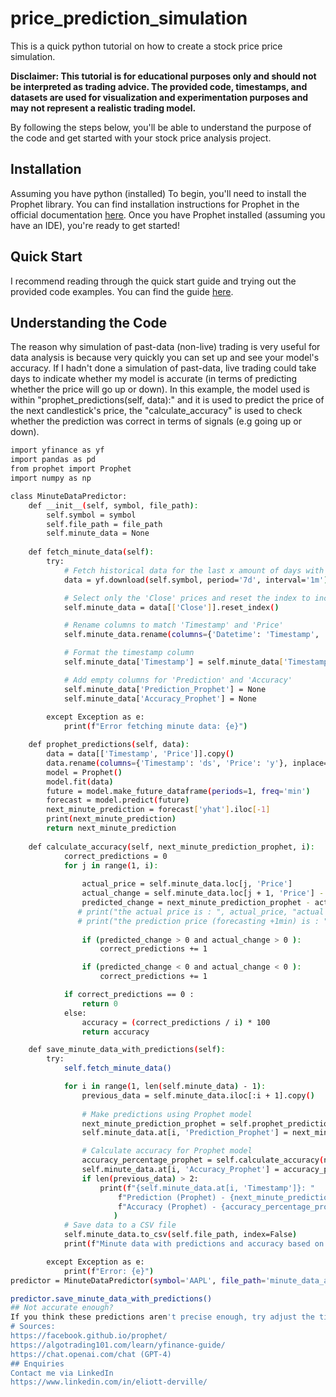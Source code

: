 # price_prediction_simulation
This is a quick python tutorial on how to create a stock price price simulation.

**Disclaimer: This tutorial is for educational purposes only and should not be interpreted as trading advice. The provided code, timestamps, and datasets are used for visualization and experimentation purposes and may not represent a realistic trading model.**

By following the steps below, you'll be able to understand the purpose of the code and get started with your stock price analysis project.

## Installation
Assuming you have python (installed)
To begin, you'll need to install the Prophet library. You can find installation instructions for Prophet in the official documentation [here](https://facebook.github.io/prophet/docs/installation.html#python).
Once you have Prophet installed (assuming you have an IDE), you're ready to get started!

## Quick Start
I recommend reading through the quick start guide and trying out the provided code examples. You can find the guide [here](https://facebook.github.io/prophet/docs/quick_start.html#python-api).

## Understanding the Code
The reason why simulation of past-data (non-live) trading is very useful for data analysis is because very quickly you can set up and see your model's accuracy.
If I hadn't done a simulation of past-data, live trading could take days to indicate whether my model is accurate (in terms of predicting whether the price will go up or down).
In this example, the model used is within "prophet_predictions(self, data):" and it is used to predict the price of the next candlestick's price, the "calculate_accuracy" is used to check whether the prediction was correct in terms of signals (e.g going up or down).

```bash
import yfinance as yf
import pandas as pd
from prophet import Prophet
import numpy as np

class MinuteDataPredictor:
    def __init__(self, symbol, file_path):
        self.symbol = symbol
        self.file_path = file_path
        self.minute_data = None
    
    def fetch_minute_data(self):
        try:
            # Fetch historical data for the last x amount of days with x amount of minute intervals
            data = yf.download(self.symbol, period='7d', interval='1m')

            # Select only the 'Close' prices and reset the index to include 'Timestamp'
            self.minute_data = data[['Close']].reset_index()

            # Rename columns to match 'Timestamp' and 'Price'
            self.minute_data.rename(columns={'Datetime': 'Timestamp', 'Close': 'Price'}, inplace=True)

            # Format the timestamp column
            self.minute_data['Timestamp'] = self.minute_data['Timestamp'].dt.strftime("%Y-%m-%d %H:%M:%S")

            # Add empty columns for 'Prediction' and 'Accuracy'
            self.minute_data['Prediction_Prophet'] = None
            self.minute_data['Accuracy_Prophet'] = None
        
        except Exception as e:
            print(f"Error fetching minute data: {e}")

    def prophet_predictions(self, data):
        data = data[['Timestamp', 'Price']].copy()
        data.rename(columns={'Timestamp': 'ds', 'Price': 'y'}, inplace=True)
        model = Prophet()
        model.fit(data)
        future = model.make_future_dataframe(periods=1, freq='min')
        forecast = model.predict(future)
        next_minute_prediction = forecast['yhat'].iloc[-1]
        print(next_minute_prediction)
        return next_minute_prediction
    
    def calculate_accuracy(self, next_minute_prediction_prophet, i):
            correct_predictions = 0
            for j in range(1, i):
                
                actual_price = self.minute_data.loc[j, 'Price']
                actual_change = self.minute_data.loc[j + 1, 'Price'] - actual_price
                predicted_change = next_minute_prediction_prophet - actual_price
               # print("the actual price is : ", actual_price, "actual change = ",actual_change)
               # print("the prediction price (forecasting +1min) is : ", next_minute_prediction_prophet, "predicted change = ",predicted_change)
                
                if (predicted_change > 0 and actual_change > 0 ):
                    correct_predictions += 1

                if (predicted_change < 0 and actual_change < 0 ):
                    correct_predictions += 1

            if correct_predictions == 0 :
                return 0
            else:
                accuracy = (correct_predictions / i) * 100
                return accuracy

    def save_minute_data_with_predictions(self):
        try:
            self.fetch_minute_data()

            for i in range(1, len(self.minute_data) - 1):
                previous_data = self.minute_data.iloc[:i + 1].copy()
                
                # Make predictions using Prophet model
                next_minute_prediction_prophet = self.prophet_predictions(previous_data)
                self.minute_data.at[i, 'Prediction_Prophet'] = next_minute_prediction_prophet

                # Calculate accuracy for Prophet model
                accuracy_percentage_prophet = self.calculate_accuracy(next_minute_prediction_prophet, i)
                self.minute_data.at[i, 'Accuracy_Prophet'] = accuracy_percentage_prophet
                if len(previous_data) > 2:
                    print(f"{self.minute_data.at[i, 'Timestamp']}: "
                        f"Prediction (Prophet) - {next_minute_prediction_prophet}, "
                        f"Accuracy (Prophet) - {accuracy_percentage_prophet}%, "
                       )
            # Save data to a CSV file
            self.minute_data.to_csv(self.file_path, index=False)
            print(f"Minute data with predictions and accuracy based on both models saved to {self.file_path}")

        except Exception as e:
            print(f"Error: {e}")
predictor = MinuteDataPredictor(symbol='AAPL', file_path='minute_data_aapl_with_prediction_oop.csv')

predictor.save_minute_data_with_predictions()
## Not accurate enough?
If you think these predictions aren't precise enough, try adjust the timestamp and dataset settings, add new models for your price predictions. 
# Sources:
https://facebook.github.io/prophet/
https://algotrading101.com/learn/yfinance-guide/
https://chat.openai.com/chat (GPT-4)
## Enquiries
Contact me via LinkedIn
https://www.linkedin.com/in/eliott-derville/
